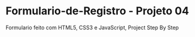 # Formulario-de-Registro - Projeto 04
Formulario feito com HTML5, CSS3 e JavaScript, Project Step By Step

